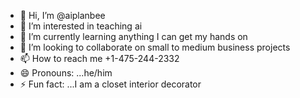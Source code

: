 - 👋 Hi, I’m @aiplanbee
- 👀 I’m interested in teaching ai
- 🌱 I’m currently learning anything I can get my hands on
- 💞️ I’m looking to collaborate on small to medium business projects
- 📫 How to reach me +1-475-244-2332
- 😄 Pronouns: ...he/him
- ⚡ Fun fact: ...I am a closet interior decorator

<!---
aiplanbee/aiplanbee is a ✨ special ✨ repository because its `README.md` (this file) appears on your GitHub profile.
You can click the Preview link to take a look at your changes.
--->
